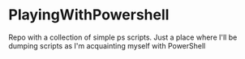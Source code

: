 # PlayingWithPowershell
Repo with a collection of simple ps scripts. Just a place where I'll be dumping scripts as I'm acquainting myself with PowerShell
